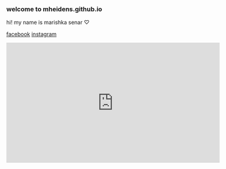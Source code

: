 
### welcome to mheidens.github.io 

hi! my name is marishka senar ♡

[facebook](https://www.facebook.com/ish.senar.90) [instagram](https://www.instagram.com/mhsenar_/)

<iframe width="560" height="315" src="https://www.youtube.com/embed/SDXYlyUlkC0" title="YouTube video player" frameborder="0" allow="accelerometer; autoplay; clipboard-write; encrypted-media; gyroscope; picture-in-picture" allowfullscreen></iframe>
